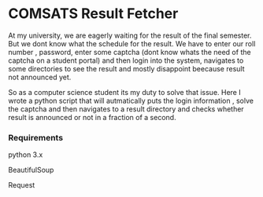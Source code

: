 # COMSATS Result Fetcher

At my university, we are eagerly waiting for the result of the final semester. But we dont know what the schedule for the result. We have to enter our
roll number , password, enter some captcha (dont know whats the need of the captcha on a student portal) and then login into the system, navigates
to some directories to see the result and mostly disappoint beecause result not announced yet.

So as a computer science student its my duty to solve that issue. Here I wrote a python script that will autmatically puts the login information
, solve the captcha and then navigates to a result directory and checks whether result is announced or not in a fraction of a second.

### Requirements

python 3.x

BeautifulSoup

Request





